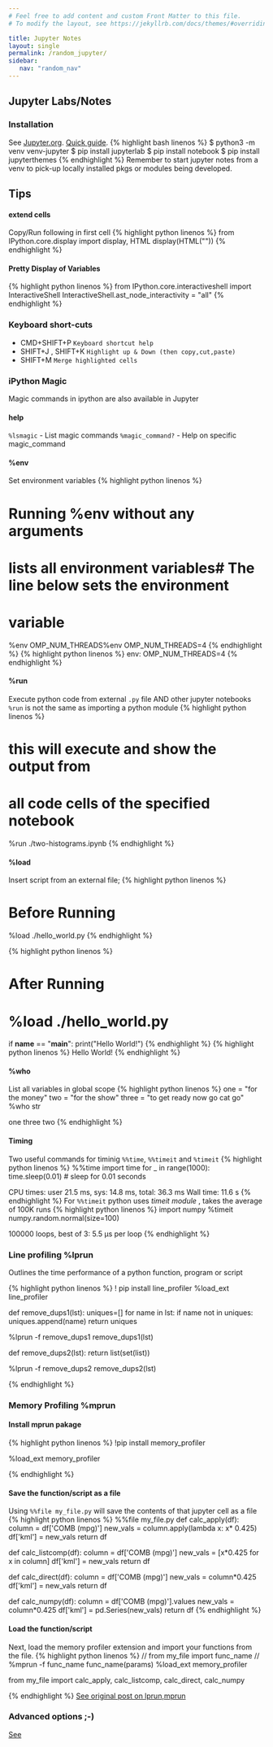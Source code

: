 ```yaml
---
# Feel free to add content and custom Front Matter to this file.
# To modify the layout, see https://jekyllrb.com/docs/themes/#overriding-theme-defaults

title: Jupyter Notes
layout: single
permalink: /random_jupyter/
sidebar:
   nav: "random_nav"
---
```


## Jupyter Labs/Notes 
### Installation 
See [Jupyter.org](https://jupyter.org/).
[Quick guide](https://realpython.com/jupyter-notebook-introduction/).
{% highlight bash linenos %}
$ python3 -m venv venv-jupyter
$ pip install jupyterlab 
$ pip install notebook
$ pip install jupyterthemes
{% endhighlight %}
Remember to start jupyter notes from a venv to pick-up locally installed pkgs
or modules being developed.
## Tips 
#### extend cells
Copy/Run following in first cell
{% highlight python linenos %}
from IPython.core.display import display, HTML
display(HTML("<style>.container { width:100% !important; }</style>"))
{% endhighlight %}
#### Pretty Display of Variables
{% highlight python linenos %}
from IPython.core.interactiveshell import InteractiveShell
InteractiveShell.ast_node_interactivity = "all"
{% endhighlight %}

### Keyboard short-cuts
* CMD+SHIFT+P `Keyboard shortcut help`
* SHIFT+J , SHIFT+K  `Highlight up & Down (then copy,cut,paste)`
* SHIFT+M `Merge highlighted cells`

### iPython Magic
Magic commands in ipython are also available in Jupyter
#### help
`%lsmagic` - List magic commands
`%magic_command?` - Help on specific magic_command
#### %env
Set environment variables
{% highlight python linenos %}
# Running %env without any arguments
# lists all environment variables# The line below sets the environment
# variable
%env OMP_NUM_THREADS%env OMP_NUM_THREADS=4
{% endhighlight %}
{% highlight python linenos %}
env: OMP_NUM_THREADS=4
{% endhighlight %}
#### %run
Execute python code from external `.py` file  AND other jupyter notebooks
`%run` is not the same as importing a python module
{% highlight python linenos %}
# this will execute and show the output from
# all code cells of the specified notebook
%run ./two-histograms.ipynb
{% endhighlight %}
#### %load
Insert script from an external file;
{% highlight python linenos %}
# Before Running
%load ./hello_world.py
{% endhighlight %}

{% highlight python linenos %}
# After Running
# %load ./hello_world.py
if __name__ == "__main__":
 print("Hello World!")
{% endhighlight %}
{% highlight python linenos %}
Hello World!
{% endhighlight %}
#### %who
List all variables in global scope
{% highlight python linenos %}
one = "for the money"
two = "for the show"
three = "to get ready now go cat go"
%who str

one three two
{% endhighlight %}
#### Timing
Two useful commands for timinig `%%time`,  `%%timeit`  and `%timeit`
{% highlight python linenos %}
%%time
import time
for _ in range(1000):
 time.sleep(0.01) # sleep for 0.01 seconds

CPU times: user 21.5 ms, sys: 14.8 ms, total: 36.3 ms Wall time: 11.6 s
{% endhighlight %}
For `%%timeit` python uses _timeit module_ , takes the average of 100K runs
{% highlight python linenos %}
import numpy
%timeit numpy.random.normal(size=100)

100000 loops, best of 3: 5.5 µs per loop
{% endhighlight %}
### Line profiling %lprun
Outlines the time performance of a python function, program or script

{% highlight python linenos %}
! pip install line_profiler
%load_ext line_profiler

def remove_dups1(lst):
	uniques=[]
	for name in lst:
		if name not in uniques:
			uniques.append(name)
	return uniques

%lprun -f remove_dups1 remove_dups1(lst)

def remove_dups2(lst):
	return list(set(list))

%lprun -f remove_dups2 remove_dups2(lst)


{% endhighlight %}
### Memory Profiling %mprun
#### Install mprun pakage
{% highlight python linenos %}
!pip install  memory_profiler

%load_ext memory_profiler

{% endhighlight %} 

#### Save the function/script as a file
Using `%%file my_file.py` will save the contents of that jupyter cell as a file
{% highlight python linenos %}
%%file my_file.py
def calc_apply(df):
    column = df['COMB (mpg)']
    new_vals = column.apply(lambda x: x* 0.425)
    df['kml'] = new_vals
    return df

def calc_listcomp(df):
    column = df['COMB (mpg)']
    new_vals = [x*0.425 for x in column]
    df['kml'] = new_vals
    return df

def calc_direct(df):
    column = df['COMB (mpg)']
    new_vals = column*0.425
    df['kml'] = new_vals
    return df

def calc_numpy(df):
    column = df['COMB (mpg)'].values
    new_vals = column*0.425
    df['kml'] = pd.Series(new_vals)
    return df
{% endhighlight %} 

#### Load the function/script 
Next, load the memory profiler extension and import your functions from the file.
{% highlight python linenos %}
// from my_file import func_name
// %mprun -f func_name func_name(params) 
%load_ext memory_profiler

from my_file import calc_apply, calc_listcomp, 
                    calc_direct, calc_numpy

{% endhighlight %} 
[See original post on lprun,mprun](https://towardsdatascience.com/effectively-use-timeit-lprun-and-mprun-to-write-efficient-python-code-f06fb8457049)
### Advanced options ;-)
[See](https://www.dataquest.io/blog/advanced-jupyter-notebooks-tutorial/)

